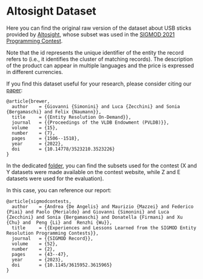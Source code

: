 <h1>Altosight Dataset</h1>

Here you can find the original raw version of the dataset about USB sticks provided by <a href="https://altosight.com">Altosight</a>, whose subset was used in the <a href="https://dbgroup.ing.unimo.it/sigmod21contest">SIGMOD 2021 Programming Contest</a>.

Note that the id represents the unique identifier of the entity the record refers to (i.e., it identifies the cluster of matching records).
The description of the product can appear in multiple languages and the price is expressed in different currencies.

If you find this dataset useful for your research, please consider citing our <a href="https://doi.org/10.14778/3523210.3523226">paper</a>:

    @article{brewer,
      author    = {Giovanni {Simonini} and Luca {Zecchini} and Sonia {Bergamaschi} and Felix {Naumann}},
      title     = {{Entity Resolution On-Demand}},
      journal   = {{Proceedings of the VLDB Endowment (PVLDB)}},
      volume    = {15},
      number    = {7},
      pages     = {1506--1518},
      year      = {2022},
      doi       = {10.14778/3523210.3523226}
    }

In the dedicated <a href="https://github.com/dbmodena/BrewER/tree/main/altosight_dataset/sigmod_2021_programming_contest">folder</a>, you can find the subsets used for the contest (X and Y datasets were made available on the contest website, while Z and E datasets were used for the evaluation).

In this case, you can reference our report:

    @article{sigmodcontests,
      author    = {Andrea {De Angelis} and Maurizio {Mazzei} and Federico {Piai} and Paolo {Merialdo} and Giovanni {Simonini} and Luca {Zecchini} and Sonia {Bergamaschi} and Donatella {Firmani} and Xu {Chu} and  Peng {Li} and  Renzhi {Wu}},
      title     = {{Experiences and Lessons Learned from the SIGMOD Entity Resolution Programming Contests}},
      journal   = {{SIGMOD Record}},
      volume    = {52},
      number    = {2},
      pages     = {43--47},
      year      = {2023},
      doi       = {10.1145/3615952.3615965}
    }

